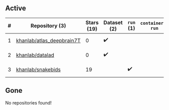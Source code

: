 ## Active
| # | Repository (3) | Stars (19) | Dataset (2) | `run` (1) | `containers-run` | Last Modified |
| --- | --- | --- | --- | --- | --- | --- |
| 1 | [khanlab/atlas_deepbrain7T](https://github.com/khanlab/atlas_deepbrain7T) | 0 | :heavy_check_mark: |  |  | 2018-04-25 12:08:14+00:00 |
| 2 | [khanlab/datalad](https://github.com/khanlab/datalad) | 0 | :heavy_check_mark: |  |  | 2018-04-16 13:16:19+00:00 |
| 3 | [khanlab/snakebids](https://github.com/khanlab/snakebids) | 19 |  | :heavy_check_mark: |  | 2025-08-18 19:07:20+00:00 |

## Gone
No repositories found!
